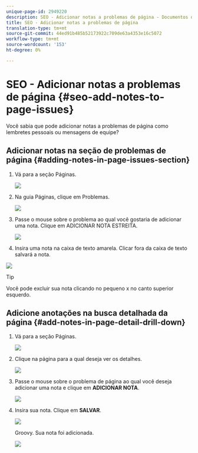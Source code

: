 ```yaml
---
unique-page-id: 2949220
description: SEO - Adicionar notas a problemas de página - Documentos do marketing - Documentação do produto
title: SEO - Adicionar notas a problemas de página
translation-type: tm+mt
source-git-commit: 44ed91b485b52173922c709de63a4353e16c5072
workflow-type: tm+mt
source-wordcount: '153'
ht-degree: 0%

---
```



# SEO - Adicionar notas a problemas de página {#seo-add-notes-to-page-issues}

Você sabia que pode adicionar notas a problemas de página como lembretes pessoais ou mensagens de equipe?

## Adicionar notas na seção de problemas de página {#adding-notes-in-page-issues-section}

1. Vá para a seção Páginas.

   ![](assets/image2014-9-18-13-3a11-3a43.png)

1. Na guia Páginas, clique em Problemas.

   ![](assets/image2014-9-18-13-3a12-3a0.png)

1. Passe o mouse sobre o problema ao qual você gostaria de adicionar uma nota. Clique em ADICIONAR NOTA ESTREITA.

   ![](assets/image2014-9-18-13-3a12-3a6.png)

1. Insira uma nota na caixa de texto amarela. Clicar fora da caixa de texto salvará a nota.

![](assets/image2014-9-18-13-3a12-3a32.png)

>[!TIP]
>
>Você pode excluir sua nota clicando no pequeno x no canto superior esquerdo.

## Adicione anotações na busca detalhada da página {#add-notes-in-page-detail-drill-down}

1. Vá para a seção Páginas.

   ![](assets/image2014-9-18-13-3a12-3a59.png)

1. Clique na página para a qual deseja ver os detalhes.

   ![](assets/image2014-9-18-13-3a13-3a42.png)

1. Passe o mouse sobre o problema de página ao qual você deseja adicionar uma nota e clique em **ADICIONAR NOTA**.

   ![](assets/image2014-9-18-13-3a13-3a46.png)

1. Insira sua nota. Clique em **SALVAR**.

   ![](assets/image2014-9-18-13-3a14-3a5.png)

   Groovy. Sua nota foi adicionada.

   ![](assets/image2014-9-18-13-3a14-3a20.png)

